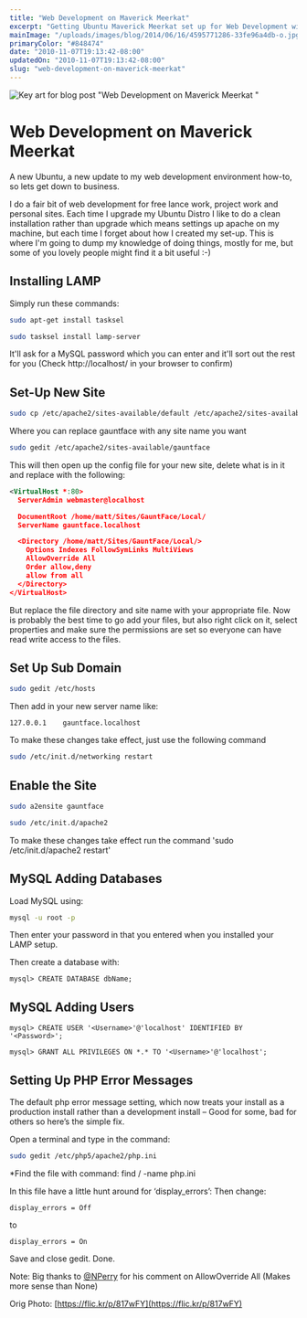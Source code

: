 ```yaml
---
title: "Web Development on Maverick Meerkat"
excerpt: "Getting Ubuntu Maverick Meerkat set up for Web Development with an Apache Server."
mainImage: "/uploads/images/blog/2014/06/16/4595771286-33fe96a4db-o.jpg"
primaryColor: "#848474"
date: "2010-11-07T19:13:42-08:00"
updatedOn: "2010-11-07T19:13:42-08:00"
slug: "web-development-on-maverick-meerkat"
---
```

![Key art for blog post "Web Development on Maverick Meerkat "](/uploads/images/blog/2014/06/16/4595771286-33fe96a4db-o.jpg)

# Web Development on Maverick Meerkat

A new Ubuntu, a new update to my web development environment how-to, so lets get down to business.

I do a fair bit of web development for free lance work, project work and personal sites. Each time I upgrade my Ubuntu Distro I like to do a clean installation rather than upgrade which means settings up apache on my machine, but each time I forget about how I created my set-up. This is where I'm going to dump my knowledge of doing things, mostly for me, but some of you lovely people might find it a bit useful :-)

## Installing LAMP

Simply run these commands:

```bash
sudo apt-get install tasksel
```

```bash
sudo tasksel install lamp-server
```

It'll ask for a MySQL password which you can enter and it'll sort out the rest for you (Check http://localhost/ in your browser to confirm)

## Set-Up New Site

```bash
sudo cp /etc/apache2/sites-available/default /etc/apache2/sites-available/gauntface
```

Where you can replace gauntface with any site name you want

```bash
sudo gedit /etc/apache2/sites-available/gauntface
```

This will then open up the config file for your new site, delete what is in it and replace with the following:

```xml
<VirtualHost *:80>
  ServerAdmin webmaster@localhost

  DocumentRoot /home/matt/Sites/GauntFace/Local/
  ServerName gauntface.localhost

  <Directory /home/matt/Sites/GauntFace/Local/>
    Options Indexes FollowSymLinks MultiViews
    AllowOverride All
    Order allow,deny
    allow from all
  </Directory>
</VirtualHost>
```

But replace the file directory and site name with your appropriate file. Now is probably the best time to go add your files, but also right click on it, select properties and make sure the permissions are set so everyone can have read write access to the files.

## Set Up Sub Domain

```bash
sudo gedit /etc/hosts
```

Then add in your new server name like:

```
127.0.0.1    gauntface.localhost
```

To make these changes take effect, just use the following command

```bash
sudo /etc/init.d/networking restart
```

## Enable the Site

```bash
sudo a2ensite gauntface
```

```bash
sudo /etc/init.d/apache2
```

To make these changes take effect run the command 'sudo /etc/init.d/apache2 restart'

## MySQL Adding Databases

Load MySQL using:

```bash
mysql -u root -p
```

Then enter your password in that you entered when you installed your LAMP setup.

Then create a database with:

```
mysql> CREATE DATABASE dbName;
```

## MySQL Adding Users

```
mysql> CREATE USER '<Username>'@'localhost' IDENTIFIED BY '<Password>';

mysql> GRANT ALL PRIVILEGES ON *.* TO '<Username>'@'localhost';
```

## Setting Up PHP Error Messages

The default php error message setting, which now treats your install as a production install rather than a development install – Good for some, bad for others so here’s the simple fix.

Open a terminal and type in the command:

```bash
sudo gedit /etc/php5/apache2/php.ini
```

*Find the file with command: find / -name php.ini

In this file have a little hunt around for ‘display_errors’: Then change:

```
display_errors = Off
```

to

```
display_errors = On
```

Save and close gedit. Done.

Note: Big thanks to [@NPerry](http://www.twitter.com/NPerry) for his comment on AllowOverride All (Makes more sense than None)

Orig Photo: [https://flic.kr/p/817wFY](https://flic.kr/p/817wFY)